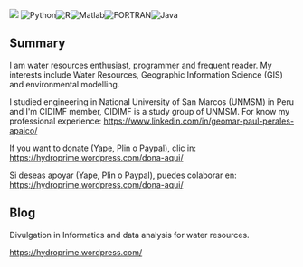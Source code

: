 ![](http://estruyf-github.azurewebsites.net/api/VisitorHit?user=estruyf&repo=github-visitors-badge&countColorcountColor&countColor=navy)
<img alt="Python" src="https://img.shields.io/badge/python%20-%2314354C.svg?&style=for-the-badge&logo=python&logoColor=white"/><img alt="R" src="https://img.shields.io/badge/r-%23276DC3.svg?&style=for-the-badge&logo=r&logoColor=white"/><img alt="Matlab" src="https://img.shields.io/badge/matlab%20-%23F05033.svg?&style=for-the-badge&logo=matlab&logoColor=white"/>![FORTRAN](https://img.shields.io/badge/Fortran-%23744e97.svg?&style=for-the-badge&logo=fortran&logoColor=white)<img alt="Java" src="https://img.shields.io/badge/java-%23ED8B00.svg?&style=for-the-badge&logo=java&logoColor=white"/>
## Summary

I am water resources enthusiast, programmer and frequent reader. My interests include Water Resources, Geographic Information Science (GIS) and environmental modelling.

I studied engineering in National University of San Marcos (UNMSM) in Peru and I'm CIDIMF member, CIDIMF is a study group of UNMSM. For know my professional experience: https://www.linkedin.com/in/geomar-paul-perales-apaico/

If you want to donate (Yape, Plin o Paypal), clic in: https://hydroprime.wordpress.com/dona-aqui/

Si deseas apoyar (Yape, Plin o Paypal), puedes colaborar en: https://hydroprime.wordpress.com/dona-aqui/

## Blog

Divulgation in Informatics and data analysis for water resources.

https://hydroprime.wordpress.com/
